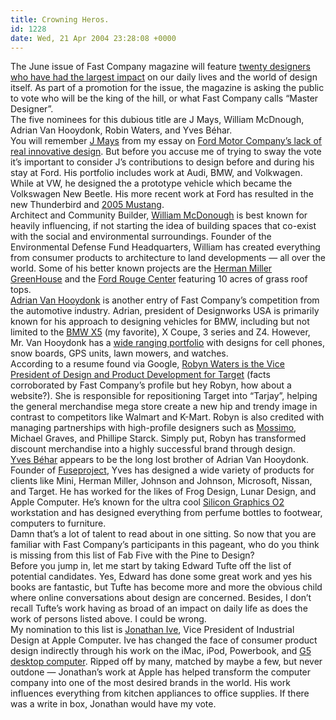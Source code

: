```yaml
---
title: Crowning Heros.
id: 1228
date: Wed, 21 Apr 2004 23:28:08 +0000
---
```


The June issue of Fast Company magazine will feature [twenty designers who have had the largest impact](http://blog.fastcompany.com/archives/2004/04/20/masters_of_design.html) on our daily lives and the world of design itself. As part of a promotion for the issue, the magazine is asking the public to vote who will be the king of the hill, or what Fast Company calls “Master Designer”.  
 The five nominees for this dubious title are J Mays, William McDnough, Adrian Van Hooydonk, Robin Waters, and Yves Béhar.  
 You will remember [J Mays](http://www.ford.com/en/innovation/design/designers/jMays.htm) from my essay on [Ford Motor Company’s lack of real innovative design](http://www.airbag.ca/archives/002683.php). But before you accuse me of trying to sway the vote it’s important to consider J’s contributions to design before and during his stay at Ford. His portfolio includes work at Audi, BMW, and Volkwagen. While at <span class="caps">VW</span>, he designed the a prototype vehicle which became the Volkswagen New Beetle. His more recent work at Ford has resulted in the new Thunderbird and [2005 Mustang](http://www.fordvehicles.com/2005mustang/photogallery.asp?bhcp=1).  
 Architect and Community Builder, [William McDonough](http://www.mcdonoughpartners.com/staff_wm.shtm) is best known for heavily influencing, if not starting the idea of building spaces that co-exist with the social and environmental surroundings. Founder of the Environmental Defense Fund Headquarters, William has created everything from consumer products to architecture to land developments — all over the world. Some of his better known projects are the [Herman Miller GreenHouse](http://www.archnewsnow.com/features/Feature79.htm) and the [Ford Rouge Center](http://www.mcdonoughpartners.com/staff_wm.shtm) featuring 10 acres of grass roof tops.  
[Adrian Van Hooydonk](http://www.businessweek.com/magazine/content/03_15/b3825615.htm) is another entry of Fast Company’s competition from the automotive industry. Adrian, president of Designworks USA is primarily known for his approach to designing vehicles for <span class="caps">BMW</span>, including but not limited to the [<span class="caps">BMW X5</span>](http://www.designworksusa.com/design/carsbikes/BMWX5/index.html) (my favorite), <span class="caps">X</span> Coupe, 3 series and <span class="caps">Z4</span>. However, Mr. Van Hooydonk has a [wide ranging portfolio](http://www.designworksusa.com/design/index.html) with designs for cell phones, snow boards, GPS units, lawn mowers, and watches.  
 According to a resume found via Google, [Robyn Waters is the Vice President of Design and Product Development for Target](http://www.uwstout.edu/student/sra/RobinWatersReseme.htm) (facts corroborated by Fast Company’s profile but hey Robyn, how about a website?). She is responsible for repositioning Target into “Tarjay”, helping the general merchandise mega store create a new hip and trendy image in contrast to competitors like Walmart and K-Mart. Robyn is also credited with managing partnerships with high-profile designers such as [Mossimo](http://www.airbag.ca/archives/002725.php), Michael Graves, and Phillipe Starck. Simply put, Robyn has transformed discount merchandise into a highly successful brand through design.  
[Yves Béhar](http://www.core77.com/offsite/yvesBéhar.html) appears to be the long lost brother of Adrian Van Hooydonk. Founder of [Fuseproject](http://www.fuseproject.com), Yves has designed a wide variety of products for clients like Mini, Herman Miller, Johnson and Johnson, Microsoft, Nissan, and Target. He has worked for the likes of Frog Design, Lunar Design, and Apple Computer. He’s known for the ultra cool [Silicon Graphics O2](http://www.sgi.com/products/remarketed/o2/) workstation and has designed everything from perfume bottles to footwear, computers to furniture.  
 Damn that’s a lot of talent to read about in one sitting. So now that you are familiar with Fast Company’s participants in this pageant, who do you think is missing from this list of Fab Five with the Pine to Design?  
 Before you jump in, let me start by taking Edward Tufte off the list of potential candidates. Yes, Edward has done some great work and yes his books are fantastic, but Tufte has become more and more the obvious child where online conversations about design are concerned. Besides, I don’t recall Tufte’s work having as broad of an impact on daily life as does the work of persons listed above. I could be wrong.  
 My nomination to this list is [Jonathan Ive](http://news.bbc.co.uk/1/hi/technology/2959278.stm), Vice President of Industrial Design at Apple Computer. Ive has changed the face of consumer product design indirectly through his work on the iMac, iPod, Powerbook, and [G5 desktop computer](http://www.wired.com/news/mac/0,2125,59381,00.html). Ripped off by many, matched by maybe a few, but never outdone — Jonathan’s work at Apple has helped transform the computer company into one of the most desired brands in the world. His work influences everything from kitchen appliances to office supplies. If there was a write in box, Jonathan would have my vote.


